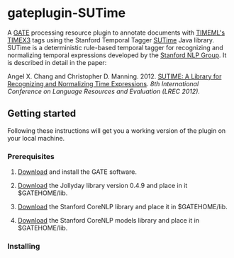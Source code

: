 # gateplugin-SUTime

A [GATE](https://gate.ac.uk) processing resource plugin to annotate documents with [TIMEML's TIMEX3](http://www.timeml.org/tempeval2/tempeval2-trial/guidelines/timex3guidelines-072009.pdf) tags using the Stanford Temporal Tagger [SUTime](https://nlp.stanford.edu/software/sutime.shtml) Java library. SUTime is a deterministic rule-based temporal tagger for recognizing and normalizing temporal expressions developed by the [Stanford NLP Group](https://nlp.stanford.edu). It is described in detail in the paper: 

Angel X. Chang and Christopher D. Manning. 2012. [SUTIME: A Library for Recognizing and Normalizing Time Expressions](https://nlp.stanford.edu/pubs/lrec2012-sutime.pdf). *8th International Conference on Language Resources and Evaluation (LREC 2012).*

## Getting started

Following these instructions will get you a working version of the plugin on your local machine.

### Prerequisites

1. [Download](https://gate.ac.uk/download/) and install the GATE software.

2. [Download](http://central.maven.org/maven2/de/jollyday/jollyday/0.4.9/jollyday-0.4.9.jar) the Jollyday library version 0.4.9 and place in it $GATEHOME/lib.

3. [Download](http://central.maven.org/maven2/edu/stanford/nlp/stanford-corenlp/3.8.0/stanford-corenlp-3.8.0.jar) the Stanford CoreNLP library and place it in $GATEHOME/lib.

4. [Download](http://central.maven.org/maven2/edu/stanford/nlp/stanford-corenlp/3.8.0/stanford-corenlp-3.8.0-models.jar) the Stanford CoreNLP models library and place it in $GATEHOME/lib.

### Installing

